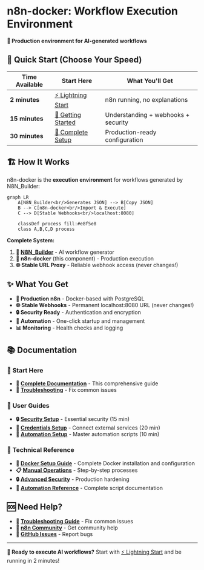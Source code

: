 # n8n-docker: Workflow Execution Environment

**🎯 Production environment for AI-generated workflows**

## 🚀 Quick Start (Choose Your Speed)

| Time Available | Start Here | What You'll Get |
|----------------|------------|-----------------|
| **2 minutes** | [⚡ Lightning Start](../LIGHTNING_START.md) | n8n running, no explanations |
| **15 minutes** | [📖 Getting Started](../GETTING_STARTED.md) | Understanding + webhooks + security |
| **30 minutes** | [🎯 Complete Setup](guides/SECURITY_SETUP.md) | Production-ready configuration |

## 🏗️ How It Works

n8n-docker is the **execution environment** for workflows generated by N8N_Builder:

```mermaid
graph LR
    A[N8N_Builder<br/>Generates JSON] --> B[Copy JSON]
    B --> C[n8n-docker<br/>Import & Execute]
    C --> D[Stable Webhooks<br/>localhost:8080]

    classDef process fill:#e8f5e8
    class A,B,C,D process
```

**Complete System:**
1. **🤖 [N8N_Builder](../../README.md)** - AI workflow generator
2. **🐳 n8n-docker** (this component) - Production execution
3. **🌐 Stable URL Proxy** - Reliable webhook access (never changes!)

## ✨ What You Get

- **🐳 Production n8n** - Docker-based with PostgreSQL
- **🌐 Stable Webhooks** - Permanent localhost:8080 URL (never changes!)
- **🔒 Security Ready** - Authentication and encryption
- **🤖 Automation** - One-click startup and management
- **📊 Monitoring** - Health checks and logging

## 📚 Documentation

### 🎯 **Start Here**
- **📖 [Complete Documentation](README.md)** - This comprehensive guide
- **🔧 [Troubleshooting](technical/TROUBLESHOOTING.md)** - Fix common issues

### 🎯 **User Guides**
- **🔒 [Security Setup](guides/SECURITY_SETUP.md)** - Essential security (15 min)
- **🔑 [Credentials Setup](guides/CREDENTIALS_SETUP.md)** - Connect external services (20 min)
- **🤖 [Automation Setup](guides/AUTOMATION_SETUP.md)** - Master automation scripts (10 min)

### 🔧 **Technical Reference**
- **🐳 [Docker Setup Guide](technical/DOCKER_SETUP.md)** - Complete Docker installation and configuration
- **📋 [Manual Operations](technical/MANUAL_OPERATIONS.md)** - Step-by-step processes
- **🔒 [Advanced Security](technical/ADVANCED_SECURITY.md)** - Production hardening
- **🤖 [Automation Reference](technical/AUTOMATION_REFERENCE.md)** - Complete script documentation

## 🆘 Need Help?

- **🔧 [Troubleshooting Guide](technical/TROUBLESHOOTING.md)** - Fix common issues
- **💬 [n8n Community](https://community.n8n.io/)** - Get community help
- **🐛 [GitHub Issues](https://github.com/vbwyrde/N8N_Builder/issues)** - Report bugs

---

**🎉 Ready to execute AI workflows?** Start with [⚡ Lightning Start](../LIGHTNING_START.md) and be running in 2 minutes!

